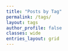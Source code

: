 ```yaml
---
title: "Posts by Tag"
permalink: /tags/
layout: tags
author_profile: false
classes: wide
entries_layout: grid
---
```

